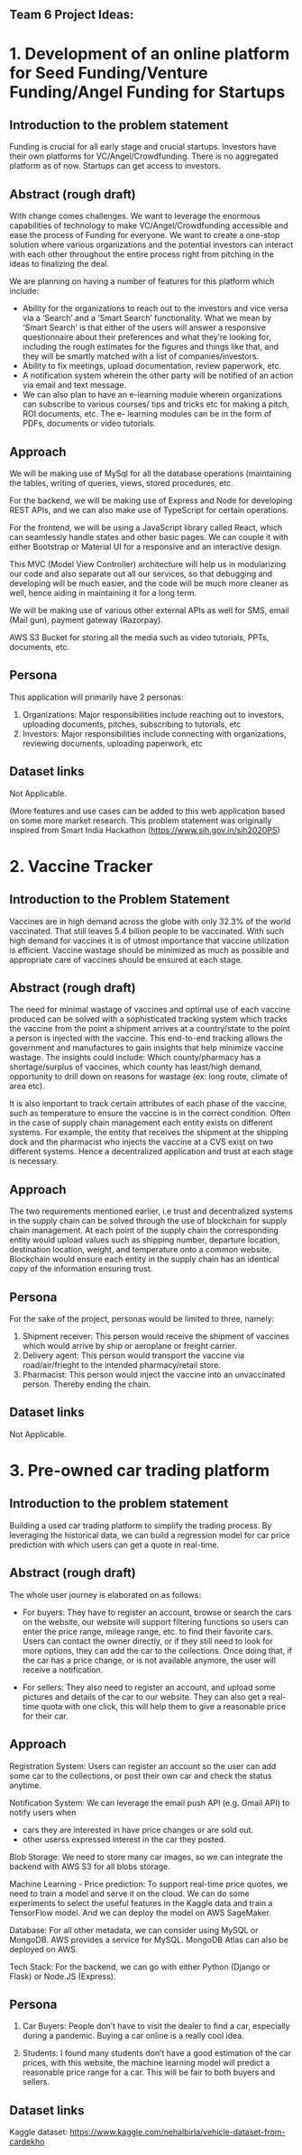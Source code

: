 ## Team 6 Project Ideas:

# 1. Development of an online platform for Seed Funding/Venture Funding/Angel Funding for Startups

## Introduction to the problem statement
   
   Funding is crucial for all early stage and crucial startups. Investors have their own platforms for VC/Angel/Crowdfunding. There is no aggregated platform as of now.            Startups can get access to investors. 
   
## Abstract (rough draft)
   
   With change comes challenges. We want to leverage the enormous capabilities of technology to make VC/Angel/Crowdfunding accessible and ease the process of Funding for            everyone. We want to create a one-stop solution where various organizations and the potential investors can interact with each other throughout the entire process right          from pitching in the ideas to finalizing the deal. 
   
   We are planning on having a number of features for this platform which include:
   * Ability for the organizations to reach out to the investors and vice versa via a ‘Search’ and a ‘Smart Search’ functionality. What we mean by ‘Smart Search’ is that              either of the users will answer a responsive questionnaire about their preferences and what they’re looking for, including the rough estimates for the figures and                things like that, and they will be smartly matched with a list of companies/investors.
   * Ability to fix meetings, upload documentation, review paperwork, etc.
   * A notification system wherein the other party will be notified of an action via email and text message.
   * We can also plan to have an e-learning module wherein organizations can subscribe to various courses/ tips and tricks etc for making a pitch, ROI documents, etc. The e-          learning modules can be in the form of PDFs, documents or video tutorials.
   
## Approach
   
   We will be making use of MySql for all the database operations (maintaining the tables, writing of queries, views, stored procedures, etc.

   For the backend, we will be making use of Express and Node for developing REST APIs, and we can also make use of TypeScript for certain operations.

   For the frontend, we will be using a JavaScript library called React, which can seamlessly handle states and other basic pages. We can couple it with either Bootstrap or        Material UI for a responsive and an interactive design.

   This MVC (Model View Controller) architecture will help us in modularizing our code and also separate out all our services, so that debugging and developing will be much        easier, and the code will be much more cleaner as well, hence aiding in maintaining it for a long term.

   We will be making use of various other external APIs as well for SMS, email (Mail gun), payment gateway (Razorpay).

   AWS S3 Bucket for storing all the media such as video tutorials, PPTs, documents, etc.

## Persona
   
   This application will primarily have 2 personas:
   1) Organizations: Major responsibilities include reaching out to investors, uploading documents, pitches, subscribing to tutorials, etc
   2) Investors: Major responsibilities include connecting with organizations, reviewing documents, uploading paperwork, etc
           
## Dataset links
  
   Not Applicable.

  (More features and use cases can be added to this web application based on some more market research. This problem statement was originally inspired from Smart India             Hackathon (https://www.sih.gov.in/sih2020PS)


# 2. Vaccine Tracker

## Introduction to the Problem Statement
   
   Vaccines are in high demand across the globe with only 32.3% of the world vaccinated. That still leaves 5.4 billion people to be vaccinated. With such high demand for            vaccines it is of utmost importance that vaccine utilization is efficient. Vaccine wastage should be minimized as much as possible and appropriate care of vaccines should be    ensured at each stage.
   
## Abstract (rough draft)

   The need for minimal wastage of vaccines and optimal use of each vaccine produced can be solved with a sophisticated tracking system which tracks the vaccine from the point a    shipment arrives at a country/state to the point a person is injected with the vaccine. This end-to-end tracking allows the government and manufactures to gain insights that    help minimize vaccine wastage. The insights could include: Which county/pharmacy has a shortage/surplus of vaccines, which county has least/high demand, opportunity to drill    down on reasons for wastage (ex: long route, climate of area etc).
   
   It is also important to track certain attributes of each phase of the vaccine, such as temperature to ensure the vaccine is in the correct condition. Often in the case of        supply chain management each entity exists on different systems. For example, the entity that receives the shipment at the shipping dock and the pharmacist who injects the      vaccine at a CVS exist on two different systems. Hence a decentralized application and trust at each stage is necessary. 
   
## Approach

   The two requirements mentioned earlier, i.e trust and decentralized systems in the supply chain can be solved through the use of blockchain for supply chain management. At      each point of the supply chain the corresponding entity would upload values such as shipping number, departure location, destination location, weight, and temperature onto a    common website. Blockchain would ensure each entity in the supply chain has an identical copy of the information ensuring trust.
   
## Persona 

   For the sake of the project, personas would be limited to three, namely:
   1) Shipment receiver: This person would receive the shipment of vaccines which would arrive by ship or aeroplane or freight carrier.
   2) Delivery agent: This person would transport the vaccine via road/air/frieght to the intended pharmacy/retail store.
   3) Pharmacist: This person would inject the vaccine into an unvaccinated person. Thereby ending the chain.
     
## Dataset links
  
   Not Applicable.
   
   
# 3. Pre-owned car trading platform

## Introduction to the problem statement
   
   Building a used car trading platform to simplify the trading process. By leveraging the historical data, we can build a regression model for car price prediction with which      users can get a quote in real-time.
   
## Abstract (rough draft)

   The whole user journey is elaborated on as follows:
   
   * For buyers: They have to register an account, browse or search the cars on the website, our website will support filtering functions so users can enter the price range,          mileage range, etc. to find their favorite cars. Users can contact the owner directly, or if they still need to look for more options, they can add the car to the                collections. Once doing that, if the car has a price change, or is not available anymore, the user will receive a notification.
  
   * For sellers: They also need to register an account, and upload some pictures and details of the car to our website. They can also get a real-time quota with one click, this      will help them to give a reasonable price for their car.

## Approach

   Registration System: Users can register an account so the user can add some car to the collections, or post their own car and check the status anytime.
   
   Notification System: We can leverage the email push API (e.g. Gmail API) to notify users when
   * cars they are interested in have price changes or are sold out. 
   * other userss expressed interest in the car they posted.
                         
   Blob Storage: We need to store many car images, so we can integrate the backend with AWS S3 for all blobs storage.
   
   Machine Learning - Price prediction: To support real-time price quotes, we need to train a model and serve it on the cloud. We can do some experiments to select the useful      features in the Kaggle data and train a TensorFlow model. And we can deploy the model on AWS SageMaker. 
   
   Database: For all other metadata, we can consider using MySQL or MongoDB. AWS provides a service for MySQL. MongoDB Atlas can also be deployed on AWS.
   
   Tech Stack: For the backend, we can go with either Python (Django or Flask) or Node.JS (Express).
   
## Persona
  
   1) Car Buyers: People don’t have to visit the dealer to find a car, especially during a pandemic. Buying a car online is a really cool idea.
      
   2) Students: I found many students don’t have a good estimation of the car prices, with this website, the machine learning model will predict a reasonable price range for           a car. This will be fair to both buyers and sellers.
      
## Dataset links

   Kaggle dataset: https://www.kaggle.com/nehalbirla/vehicle-dataset-from-cardekho
   
